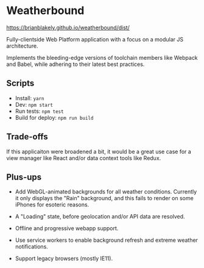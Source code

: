 # Weatherbound

https://brianblakely.github.io/weatherbound/dist/

Fully-clientside Web Platform application with a focus on a modular JS architecture.

Implements the bleeding-edge versions of toolchain members like Webpack and Babel, while adhering to their latest best practices.

## Scripts

* Install: `yarn`
* Dev: `npm start`
* Run tests: `npm test`
* Build for deploy: `npm run build`

## Trade-offs

If this applicaiton were broadened a bit, it would be a great use case for a view manager like React and/or data context tools like Redux.

## Plus-ups

* Add WebGL-animated backgrounds for all weather conditions. Currently it only displays the "Rain" background, and this fails to render on some iPhones for esoteric reasons.

* A "Loading" state, before geolocation and/or API data are resolved.

* Offline and progressive webapp support.

* Use service workers to enable background refresh and extreme weather notifications.

* Support legacy browsers (mostly IE11).
